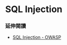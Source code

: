 # SQL Injection


### 延伸閱讀

* [SQL Injection - OWASP](https://www.owasp.org/index.php/SQL_Injection)
